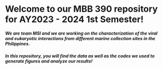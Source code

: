 # Welcome to our MBB 390 repository for AY2023 - 2024 1st Semester! 

##### We are team MSI and we are working on the characterization of the viral and eukaryotic interactions from different marine collection sites in the Philippines. 

##### In this repository, you will find the data as well as the codes we used to generate figures and analyze our results! 

